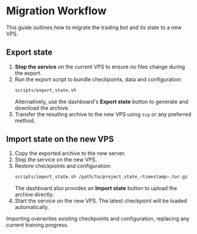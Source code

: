 # Migration Workflow

This guide outlines how to migrate the trading bot and its state to a new VPS.

## Export state

1. **Stop the service** on the current VPS to ensure no files change during the export.
2. Run the export script to bundle checkpoints, data and configuration:
   ```bash
   scripts/export_state.sh
   ```
   Alternatively, use the dashboard's **Export state** button to generate and download the archive.
3. Transfer the resulting archive to the new VPS using `scp` or any preferred method.

## Import state on the new VPS

1. Copy the exported archive to the new server.
2. Stop the service on the new VPS.
3. Restore checkpoints and configuration:
   ```bash
   scripts/import_state.sh /path/to/project_state_<timestamp>.tar.gz
   ```
   The dashboard also provides an **Import state** button to upload the archive directly.
4. Start the service on the new VPS. The latest checkpoint will be loaded automatically.

Importing overwrites existing checkpoints and configuration, replacing any current training progress.

